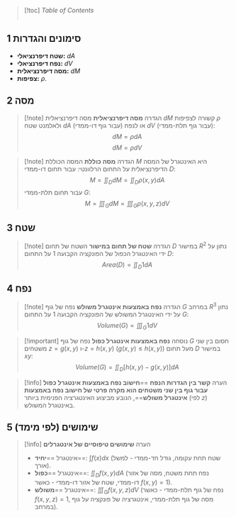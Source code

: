 > [!toc] *Table of Contents*
> ```toc
## 1 סימונים והגדרות

*   **שטח דיפרנציאלי:** $dA$
*   **נפח דיפרנציאלי:** $dV$
*   **מסה דיפרנציאלית:** $dM$
* **צפיפות:** $\rho$.
## 2 מסה

> [!note] הגדרה **מסה דיפרנציאלית**
> מסה דיפרנציאלית $dM$ קשורה לצפיפות $\rho$ ולאלמנט שטח $dA$ (עבור גוף דו-ממדי) או לנפח $dV$ (עבור גוף תלת-ממדי):
> $$ dM = \rho dA $$
> $$ dM = \rho dV $$

> [!note] הגדרה **מסה כוללת**
> המסה הכוללת $M$ היא האינטגרל של המסה הדיפרנציאלית על התחום הרלוונטי:
> עבור תחום דו-ממדי $D$:
> $$ M = \iint_D dM = \iint_D \rho(x,y) dA $$
> עבור תחום תלת-ממדי $G$:
> $$ M = \iiint_G dM = \iiint_G \rho(x,y,z) dV $$

## 3 שטח

> [!note] הגדרה **שטח של תחום במישור**
> השטח של תחום $D$ במישור $R^2$ נתון על ידי האינטגרל הכפול של הפונקציה הקבועה 1 על התחום $D$:
> $$ Area(D) = \iint_D 1 dA $$

## 4 נפח

> [!note] הגדרה **נפח באמצעות אינטגרל משולש**
> נפח של גוף $G$ במרחב  $R^3$ נתון על ידי האינטגרל המשולש של הפונקציה הקבועה 1 על התחום $G$:
> $$ Volume(G) = \iiint_G 1 dV $$

> [!important] נוסחה **נפח באמצעות אינטגרל כפול**
> נפח של גוף $G$ חסום בין שני משטחים $z = g(x,y)$ ו-$z = h(x,y)$ ($g(x,y) \le h(x,y)$) מעל תחום $D$ במישור $xy$:
> $$ Volume(G) = \iint_D [h(x,y) - g(x,y)] dA $$

> [!info] הערה **קשר בין הגדרות הנפח**
> ==**חישוב נפח באמצעות אינטגרל כפול עבור גוף בין שני משטחים הוא מקרה פרטי של חישוב נפח באמצעות אינטגרל משולש**==, הנובע מביצוע האינטגרציה הפנימית ביותר (לפי $z$) באינטגרל המשולש.

## 5 שימושים (לפי מימד)

> [!info] הערה **שימושים טיפוסיים של אינטגרלים**
> - אינטגרל ==**יחיד**==: $\int f(x) dx$ (שטח תחת עקומה, גודל חד-ממדי - למשל אורך).
> - אינטגרל ==**כפול**==: $\iint_D f(x,y) dA$ (נפח תחת משטח, מסה של אזור דו-ממדי, שטח של אזור דו-ממדי - כאשר $f(x,y) = 1$).
> - אינטגרל ==**משולש**==: $\iiint_G f(x,y,z) dV$ (נפח של גוף תלת-ממדי - כאשר $f(x,y,z) = 1$, מסה של גוף תלת-ממדי, אינטגרציה של פונקציה על גוף במרחב).

